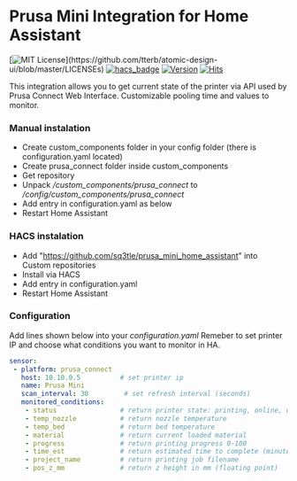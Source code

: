 # Prusa Mini Integration for Home Assistant
[![MIT License](https://img.shields.io/apm/l/atomic-design-ui.svg?)](https://github.com/tterb/atomic-design-ui/blob/master/LICENSEs)
[![hacs_badge](https://img.shields.io/badge/HACS-Custom-orange.svg)](https://github.com/custom-components/hacs)
[![Version](https://badge.fury.io/gh/tterb%2FHyde.svg)](https://badge.fury.io/gh/tterb%2FHyde)
[![Hits](https://hits.seeyoufarm.com/api/count/incr/badge.svg?url=https%3A%2F%2Fgithub.com%2Fsq3tle%2Fprusa_mini_home_assistant&count_bg=%2379C83D&title_bg=%23555555&icon=github.svg&icon_color=%23E7E7E7&title=hits&edge_flat=false)](https://hits.seeyoufarm.com)

This integration allows you to get current state of the printer via API used by Prusa Connect Web Interface. Customizable pooling time and values to monitor.


### Manual instalation

  
  - Create custom_components folder in your config folder (there is configuration.yaml located)
  - Create prusa_connect folder inside custom_components
  - Get repository 
  - Unpack */custom_components/prusa_connect* to */config/custom_components/prusa_connect* 
  - Add entry in configuration.yaml as below
  - Restart Home Assistant

### HACS instalation

  - Add "https://github.com/sq3tle/prusa_mini_home_assistant" into Custom repositories
  - Install via HACS
  - Add entry in configuration.yaml
  - Restart Home Assistant


### Configuration
Add lines shown below into your *configuration.yaml*
Remeber to set printer IP and choose what conditions you want to monitor in HA.
```yaml
sensor:
 - platform: prusa_connect
   host: 10.10.0.5          # set printer ip
   name: Prusa Mini         
   scan_interval: 30         # set refresh interval (seconds)
   monitored_conditions:
    - status                # return printer state: printing, online, offline, cooling, heating
    - temp_nozzle           # return nozzle temperature
    - temp_bed              # return bed temperature
    - material              # return current loaded material
    - progress              # return printing progress 0-100
    - time_est              # return estimated time to complete (minutes)
    - project_name          # return printing job filename
    - pos_z_mm              # return z height in mm (floating point)
```



